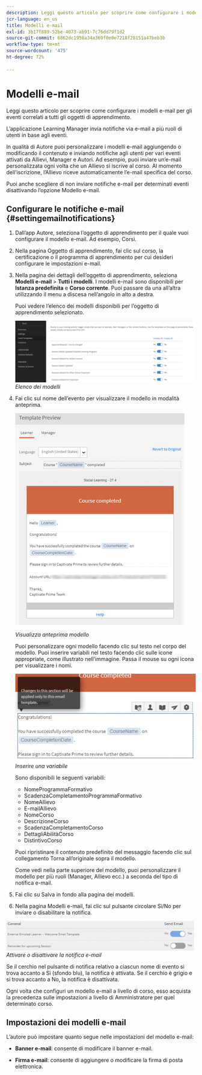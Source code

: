 ```yaml
---
description: Leggi questo articolo per scoprire come configurare i modelli e-mail per gli eventi correlati a tutti gli oggetti di apprendimento.
jcr-language: en_us
title: Modelli e-mail
exl-id: 3b17f889-52be-4073-ab91-7c76dd79f1d2
source-git-commit: 6862dc1958a34a369f0e0e7218f28151a47beb3b
workflow-type: tm+mt
source-wordcount: '475'
ht-degree: 72%

---
```


# Modelli e-mail

Leggi questo articolo per scoprire come configurare i modelli e-mail per gli eventi correlati a tutti gli oggetti di apprendimento.

L’applicazione Learning Manager invia notifiche via e-mail a più ruoli di utenti in base agli eventi.

In qualità di Autore puoi personalizzare i modelli e-mail aggiungendo o modificando il contenuto e inviando notifiche agli utenti per vari eventi attivati da Allievi, Manager e Autori. Ad esempio, puoi inviare un’e-mail personalizzata ogni volta che un Allievo si iscrive al corso. Al momento dell’iscrizione, l’Allievo riceve automaticamente l’e-mail specifica del corso.

Puoi anche scegliere di non inviare notifiche e-mail per determinati eventi disattivando l’opzione Modello e-mail.

## Configurare le notifiche e-mail {#settingemailnotifications}

1. Dall’app Autore, seleziona l’oggetto di apprendimento per il quale vuoi configurare il modello e-mail. Ad esempio, Corsi.

1. Nella pagina Oggetto di apprendimento, fai clic sul corso, la certificazione o il programma di apprendimento per cui desideri configurare le impostazioni e-mail.

1. Nella pagina dei dettagli dell’oggetto di apprendimento, seleziona **Modelli e-mail** > **Tutti i modelli**. I modelli e-mail sono disponibili per **Istanza predefinita** e **Corso corrente**. Puoi passare da una all’altra utilizzando il menu a discesa nell’angolo in alto a destra.

   Puoi vedere l’elenco dei modelli disponibili per l’oggetto di apprendimento selezionato.

   ![](assets/email-templates-forlearningprograms.png)
   *Elenco dei modelli*

1. Fai clic sul nome dell’evento per visualizzare il modello in modalità anteprima.

   ![](assets/preview-the-emailtemplateforyourlearningobject.png)

   *Visualizza anteprima modello*

   Puoi personalizzare ogni modello facendo clic sul testo nel corpo del modello. Puoi inserire variabili nel testo facendo clic sulle icone appropriate, come illustrato nell’immagine. Passa il mouse su ogni icona per visualizzare i nomi.

   ![](assets/insert-variable.png)
   *Inserire una variabile*

   Sono disponibili le seguenti variabili:

   * NomeProgrammaFormativo
   * ScadenzaCompletamentoProgrammaFormativo
   * NomeAllievo
   * E-mailAllievo
   * NomeCorso
   * DescrizioneCorso
   * ScadenzaCompletamentoCorso
   * DettagliAbilitàCorso
   * DistintivoCorso

   Puoi ripristinare il contenuto predefinito del messaggio facendo clic sul collegamento Torna all’originale sopra il modello.

   Come vedi nella parte superiore del modello, puoi personalizzare il modello per più ruoli (Manager, Allievo ecc.) a seconda del tipo di notifica e-mail.

1. Fai clic su Salva in fondo alla pagina dei modelli.
1. Nella pagina Modelli e-mail, fai clic sul pulsante circolare Sì/No per inviare o disabilitare la notifica.

![](assets/email-notification-e1437624109719.png)
*Attivare o disattivare la notifica e-mail*

Se il cerchio nel pulsante di notifica relativo a ciascun nome di evento si trova accanto a Sì (sfondo blu), la notifica è attivata. Se il cerchio è grigio e si trova accanto a No, la notifica è disattivata.

Ogni volta che configuri un modello e-mail a livello di corso, esso acquista la precedenza sulle impostazioni a livello di Amministratore per quel determinato corso.

## Impostazioni dei modelli e-mail

L’autore può impostare quanto segue nelle impostazioni del modello e-mail:

* **Banner e-mail**: consente di modificare il banner e-mail.

* **Firma e-mail**: consente di aggiungere o modificare la firma di posta elettronica.
